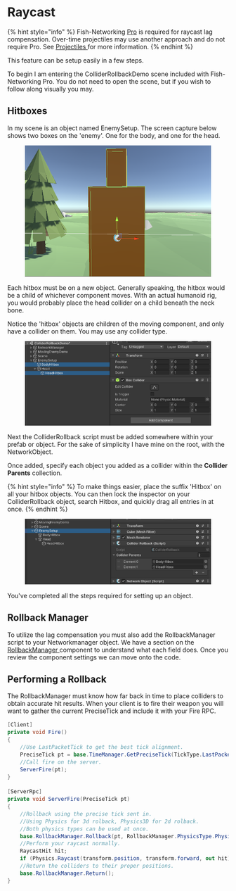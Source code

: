 # Raycast

{% hint style="info" %}
Fish-Networking [Pro](../../../overview/readme/pro-projects-and-support.md) is required for raycast lag compensation. Over-time projectiles may use another approach and do not require Pro. See [Projectiles ](projectiles.md)for more information.
{% endhint %}

This feature can be setup easily in a few steps.

To begin I am entering the ColliderRollbackDemo scene included with Fish-Networking Pro. You do not need to open the scene, but if you wish to follow along visually you may.

## Hitboxes

In my scene is an object named EnemySetup. The screen capture below shows two boxes on the 'enemy'. One for the body, and one for the head.

<figure><img src="../../../.gitbook/assets/collider-rollback-hitboxes.png" alt=""><figcaption></figcaption></figure>

Each hitbox must be on a new object. Generally speaking, the hitbox would be a child of whichever component moves. With an actual humanoid rig, you would probably place the head collider on a child beneath the neck bone.

Notice the 'hitbox' objects are children of the moving component, and only have a collider on them. You may use any collider type.

<figure><img src="../../../.gitbook/assets/collider-rollback-children-objects.png" alt=""><figcaption></figcaption></figure>

Next the ColliderRollback script must be added somewhere within your prefab or object. For the sake of simplicity I have mine on the root, with the NetworkObject.

Once added, specify each object you added as a collider within the **Collider Parents** collection.

{% hint style="info" %}
To make things easier, place the suffix 'Hitbox' on all your hitbox objects. You can then lock the inspector on your ColliderRollback object, search Hitbox, and quickly drag all entries in at once.
{% endhint %}

<figure><img src="../../../.gitbook/assets/collider-rollback-setup.png" alt=""><figcaption></figcaption></figure>

You've completed all the steps required for setting up an object.

## Rollback Manager

To utilize the lag compensation you must also add the RollbackManager script to your Networkmanager object. We have a section on the [RollbackManager ](../../../fishnet-building-blocks/components/managers/rollbackmanager-pro-feature.md)component to understand what each field does. Once you review the component settings we can move onto the code.

## Performing a Rollback

The RollbackManager must know how far back in time to place colliders to obtain accurate hit results. When your client is to fire their weapon you will want to gather the current PreciseTick and include it with your Fire RPC.

```csharp
[Client]
private void Fire()
{
    //Use LastPacketTick to get the best tick alignment.
    PreciseTick pt = base.TimeManager.GetPreciseTick(TickType.LastPacketTick);
    //Call fire on the server.
    ServerFire(pt);
}

[ServerRpc]
private void ServerFire(PreciseTick pt)
{
    //Rollback using the precise tick sent in.
    //Using Physics for 3d rolback, Physics3D for 2d rolback.
    //Both physics types can be used at once.
    base.RollbackManager.Rollback(pt, RollbackManager.PhysicsType.Physics, base.IsOwner);
    //Perform your raycast normally.
    RaycastHit hit;
    if (Physics.Raycast(transform.position, transform.forward, out hit)) { }
    //Return the colliders to their proper positions.
    base.RollbackManager.Return();
}
```
